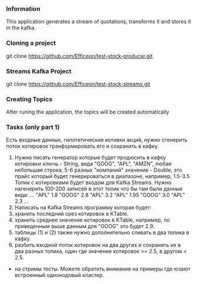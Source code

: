 ### Information
This application generates a stream of quotations, transforms it and stores it in the kafka.

### Cloning a project
git clone https://github.com/Efficeon/test-stock-producer.git

### Streams Kafka Project
git clone https://github.com/Efficeon/test-stock-streams.git

### Creating Topics
After runing the application, the topics will be created automatically

### Tasks (only part 1)
Есть входные данные, гипотетические котивки акций, нужно сгенерить поток котировок транформировать его и сохранить в кафку.

1. Нужно писать генератор которые будет продюсить в кафку котировки
ключь - String, вида "GOOG", "APL", "AMZN", любая небольшая строка, 5-6 разных "компаний"
значение - Double, это прайс который будет генерироваться в диапазоне, например, 1.5-3.5
Топик с котировками будет входом для Kafka Streams.
Нужно нагенерить 100-200 записей в этот топик что бы там были данные вида:
...
"APL" 1.8
"GOOG" 2.8
"APL" 3.2
"APL" 1.95
"GOOG" 3.0
"APL" 2.3
...
2. Написать на Kafka Streams программу которая будет:
  1. хранить последний срез котировок в KTable.
  2. хранить среднее значение котировок в KTable, например, по приведенным выше данным для "GOOG" это будет 2.9.
  3. таблицы (1) и (2) также нужно дополнительно сливать в два топика в кафку.
  4. разбить входной поток котировок на два других и сохранить их в два разных топика, один где значение котировок >= 2.5, в другом < 2.5.

+ на стримы тесты.
Можете обратить внимание на примеры где юзают встроенный однонодовый кластер.
